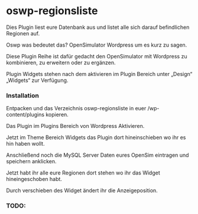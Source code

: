 # oswp-regionsliste

Dies Plugin liest eure Datenbank aus und listet alle sich darauf befindlichen Regionen auf.

Oswp was bedeutet das? OpenSimulator Wordpress um es kurz zu sagen.

Diese Plugin Reihe ist dafür gedacht den OpenSimulator mit Wordpress zu kombinieren, zu erweitern oder zu ergänzen.

Plugin Widgets stehen nach dem aktivieren im Plugin Bereich  unter „Design“ „Widgets“ zur Verfügung.

### Installation

Entpacken und das Verzeichnis oswp-regionsliste in euer /wp-content/plugins kopieren.

Das Plugin im Plugins Bereich von Wordpress Aktivieren.

Jetzt im Theme Bereich Widgets das Plugin dort hineinschieben wo ihr es hin haben wollt.

Anschließend noch die MySQL Server Daten eures OpenSim eintragen und speichern anklicken.

Jetzt habt ihr alle eure Regionen dort stehen wo ihr das Widget hineingeschoben habt.

Durch verschieben des Widget ändert ihr die Anzeigeposition.


### TODO: 

